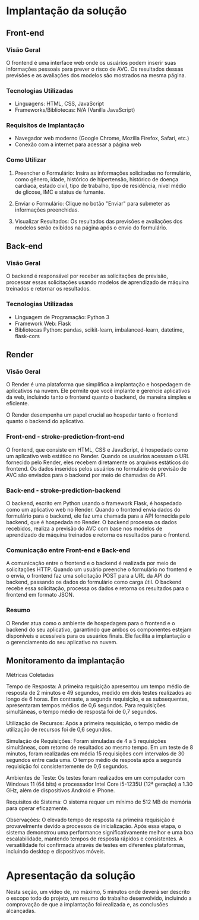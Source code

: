 # Implantação da solução
## Front-end

### Visão Geral
O frontend é uma interface web onde os usuários podem inserir suas informações pessoais para prever o risco de AVC. Os resultados dessas previsões e as avaliações dos modelos são mostrados na mesma página.

### Tecnologias Utilizadas
- Linguagens: HTML, CSS, JavaScript
- Frameworks/Bibliotecas: N/A (Vanilla JavaScript)

### Requisitos de Implantação
- Navegador web moderno (Google Chrome, Mozilla Firefox, Safari, etc.)
- Conexão com a internet para acessar a página web

### Como Utilizar
1. Preencher o Formulário:
   Insira as informações solicitadas no formulário, como gênero, idade, histórico de hipertensão, histórico de doença cardíaca, estado civil, tipo de trabalho, tipo de residência, nível médio de glicose, IMC e status de fumante.

2. Enviar o Formulário:
   Clique no botão "Enviar" para submeter as informações preenchidas.

3. Visualizar Resultados:
   Os resultados das previsões e avaliações dos modelos serão exibidos na página após o envio do formulário.

## Back-end

### Visão Geral
O backend é responsável por receber as solicitações de previsão, processar essas solicitações usando modelos de aprendizado de máquina treinados e retornar os resultados.

### Tecnologias Utilizadas
- Linguagem de Programação: Python 3
- Framework Web: Flask
- Bibliotecas Python: pandas, scikit-learn, imbalanced-learn, datetime, flask-cors

## Render

### Visão Geral
O Render é uma plataforma que simplifica a implantação e hospedagem de aplicativos na nuvem. Ele permite que você implante e gerencie aplicativos da web, incluindo tanto o frontend quanto o backend, de maneira simples e eficiente.

O Render desempenha um papel crucial ao hospedar tanto o frontend quanto o backend do aplicativo.

### Front-end - stroke-prediction-front-end
O frontend, que consiste em HTML, CSS e JavaScript, é hospedado como um aplicativo web estático no Render. Quando os usuários acessam o URL fornecido pelo Render, eles recebem diretamente os arquivos estáticos do frontend. Os dados inseridos pelos usuários no formulário de previsão de AVC são enviados para o backend por meio de chamadas de API.

### Back-end - stroke-prediction-backend
O backend, escrito em Python usando o framework Flask, é hospedado como um aplicativo web no Render. Quando o frontend envia dados do formulário para o backend, ele faz uma chamada para a API fornecida pelo backend, que é hospedada no Render. O backend processa os dados recebidos, realiza a previsão do AVC com base nos modelos de aprendizado de máquina treinados e retorna os resultados para o frontend.

### Comunicação entre Front-end e Back-end
A comunicação entre o frontend e o backend é realizada por meio de solicitações HTTP. Quando um usuário preenche o formulário no frontend e o envia, o frontend faz uma solicitação POST para a URL da API do backend, passando os dados do formulário como carga útil. O backend recebe essa solicitação, processa os dados e retorna os resultados para o frontend em formato JSON.

### Resumo
O Render atua como o ambiente de hospedagem para o frontend e o backend do seu aplicativo, garantindo que ambos os componentes estejam disponíveis e acessíveis para os usuários finais. Ele facilita a implantação e o gerenciamento do seu aplicativo na nuvem.


##  Monitoramento da implantação

Métricas Coletadas

Tempo de Resposta: A primeira requisição apresentou um tempo médio de resposta de 2 minutos e 49 segundos, medido em dois testes realizados ao longo de 6 horas. Em contraste, a segunda requisição, e as subsequentes, apresentaram tempos médios de 0,6 segundos. Para requisições simultâneas, o tempo médio de resposta foi de 0,7 segundos.

Utilização de Recursos: Após a primeira requisição, o tempo médio de utilização de recursos foi de 0,6 segundos.

Simulação de Requisições: Foram simuladas de 4 a 5 requisições simultâneas, com retorno de resultados ao mesmo tempo. Em um teste de 8 minutos, foram realizadas em média 15 requisições com intervalos de 30 segundos entre cada uma. O tempo médio de resposta após a segunda requisição foi consistentemente de 0,6 segundos.

Ambientes de Teste: Os testes foram realizados em um computador com Windows 11 (64 bits) e processador Intel Core i5-1235U (12ª geração) a 1.30 GHz, além de dispositivos Android e iPhone.

Requisitos de Sistema: O sistema requer um mínimo de 512 MB de memória para operar eficazmente.

Observações: O elevado tempo de resposta na primeira requisição é provavelmente devido a processos de inicialização. Após essa etapa, o sistema demonstrou uma performance significativamente melhor e uma boa escalabilidade, mantendo tempos de resposta rápidos e consistentes. A versatilidade foi confirmada através de testes em diferentes plataformas, incluindo desktop e dispositivos móveis.

# Apresentação da solução

Nesta seção, um vídeo de, no máximo, 5 minutos onde deverá ser descrito o escopo todo do projeto, um resumo do trabalho desenvolvido, incluindo a comprovação de que a implantação foi realizada e, as conclusões alcançadas.

